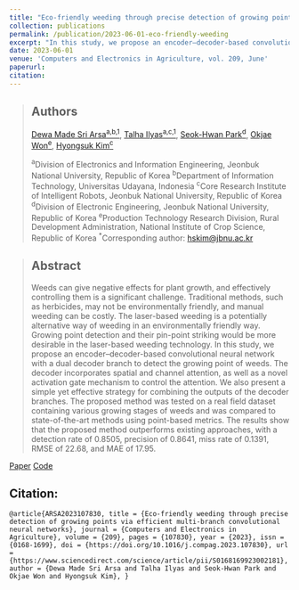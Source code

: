 ```yaml
---
title: "Eco-friendly weeding through precise detection of growing points via efficient multi-branch convolutional neural networks"
collection: publications
permalink: /publication/2023-06-01-eco-friendly-weeding
excerpt: "In this study, we propose an encoder–decoder-based convolutional neural network with a dual decoder branch to detect the growing point of weeds."
date: 2023-06-01
venue: 'Computers and Electronics in Agriculture, vol. 209, June'
paperurl: 
citation: 
---
```


> ## Authors
> [Dewa Made Sri Arsa<sup>a,b,1</sup>](https://dewamsa.github.io), [Talha Ilyas<sup>a,c,1</sup>](https://mr-talhailyas.github.io//), [Seok-Hwan Park<sup>d</sup>](https://sites.google.com/site/commsiglab/professor), [Okjae Won<sup>e</sup>](), [Hyongsuk Kim<sup>c</sup>](https://wz3.jbnu.ac.kr/jbnuProfl/eeieng/295/2522/artclView.do)
>
> <sup>a</sup>Division of Electronics and Information Engineering, Jeonbuk National University, Republic of Korea
> <sup>b</sup>Department of Information Technology, Universitas Udayana, Indonesia
><sup>c</sup>Core Research Institute of Intelligent Robots, Jeonbuk National University, Republic of Korea
> <sup>d</sup>Division of Electronic Engineering, Jeonbuk National University, Republic of Korea
> <sup>e</sup>Production Technology Research Division, Rural Development Administration, National Institute of Crop Science, Republic of Korea
> <sup>*</sup>Corresponding author: hskim@jbnu.ac.kr


> ## Abstract
> Weeds can give negative effects for plant growth, and effectively controlling them is a significant challenge. Traditional methods, such as herbicides, may not be environmentally friendly, and manual weeding can be costly. The laser-based weeding is a potentially alternative way of weeding in an environmentally friendly way. Growing point detection and their pin-point striking would be more desirable in the laser-based weeding technology. In this study, we propose an encoder–decoder-based convolutional neural network with a dual decoder branch to detect the growing point of weeds. The decoder incorporates spatial and channel attention, as well as a novel activation gate mechanism to control the attention. We also present a simple yet effective strategy for combining the outputs of the decoder branches. The proposed method was tested on a real field dataset containing various growing stages of weeds and was compared to state-of-the-art methods using point-based metrics. The results show that the proposed method outperforms existing approaches, with a detection rate of 0.8505, precision of 0.8641, miss rate of 0.1391, RMSE of 22.68, and MAE of 17.95.

[Paper](https://www.sciencedirect.com/science/article/pii/S0168169923002181)
[Code](https://github.com/dewamsa/WGPdetection)

## Citation:
``
@article{ARSA2023107830,
title = {Eco-friendly weeding through precise detection of growing points via efficient multi-branch convolutional neural networks},
journal = {Computers and Electronics in Agriculture},
volume = {209},
pages = {107830},
year = {2023},
issn = {0168-1699},
doi = {https://doi.org/10.1016/j.compag.2023.107830},
url = {https://www.sciencedirect.com/science/article/pii/S0168169923002181},
author = {Dewa Made Sri Arsa and Talha Ilyas and Seok-Hwan Park and Okjae Won and Hyongsuk Kim},
}
``